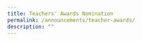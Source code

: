```yaml
---
title: Teachers' Awards Nomination
permalink: /announcements/teacher-awards/
description: ""
---
```

